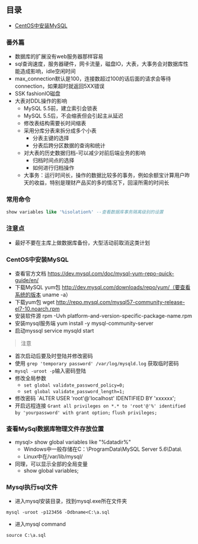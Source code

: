 ## 目录
* [CentOS中安装MySQL](#CentOS中安装MySQL)

### 番外篇
* 数据库的扩展没有web服务器那样容易
* sql查询速度，服务器硬件，网卡流量，磁盘IO，大表，大事务会对数据库性能造成影响，idle空闲时间
* max_connection默认是100，连接数超过100的话后面的请求会等待connection，如果超时就返回5XX错误
* SSK fashionIO磁盘
* 大表对DDL操作的影响
  * MySQL 5.5前，建立索引会锁表
  * MySQL 5.5后，不会缩表但会引起主从延迟
  * 修改表结构需要长时间缩表
  * 采用分库分表来拆分成多个小表
    * 分表主键的选择
    * 分表后跨分区数据的查询和统计
  * 对大表的历史数据归档-可以减少对前后端业务的影响
    * 归档时间点的选择
    * 如何进行归档操作
  * 大事务：运行时间长，操作的数据比较多的事务，例如余额宝计算用户昨天的收益，特别是理财产品买的多的情况下，回滚所需的时间长

### 常用命令
```sql
show variables like '%isolation%' --查看数据库事务隔离级别的设置
```

### 注意点
* 最好不要在主库上做数据库备份，大型活动前取消这类计划

### CentOS中安装MySQL
* 查看官方文档 https://dev.mysql.com/doc/mysql-yum-repo-quick-guide/en/
* 下载MySQL yum包 http://dev.mysql.com/downloads/repo/yum/（要查看系统的版本 uname -a）
* 下载yum包 wget http://repo.mysql.com/mysql57-community-release-el7-10.noarch.rpm
* 安装软件源 rpm -Uvh platform-and-version-specific-package-name.rpm
* 安装mysql服务端  yum install  -y  mysql-community-server
* 启动myssql service mysqld start

> 注意
* 首次启动后要及时登陆并修改密码
* 使用 `grep 'temporary password' /var/log/mysqld.log` 获取临时密码
* `mysql -uroot -p`输入密码登陆
* 修改全局参数
    * `set global validate_password_policy=0;`
    * `set global validate_password_length=1;`
* 修改密码 `ALTER USER 'root'@'localhost' IDENTIFIED BY 'xxxxxx';
* 开启远程连接
    `Grant all privileges on *.* to 'root'@'%' identified by 'yourpassword' with grant option;`
    `flush privileges;`

### 查看MySql数据库物理文件存放位置
* mysql> show global variables like "%datadir%"
    * Windows中一般存储在C：\ProgramData\MySQL Server 5.6\Data\
    * Linux中在/var/lib/mysql/
* 同理，可以显示全部的全局变量
    * show global variables;

### Mysql执行sql文件
* 进入mysql安装目录，找到mysql.exe所在文件夹
```
mysql -uroot -p123456 -Ddbname<C:\a.sql
```
* 进入mysql command
```
source C:\a.sql
```